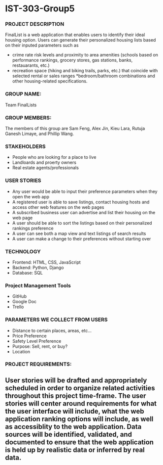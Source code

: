 # IST-303-Group5


### PROJECT DESCRIPTION
FinalList is a web application that enables users to identify their ideal housing option. Users can generate their personalized housing lists based on their inputed parameters such as
* crime rate risk levels and proximity to area amenities (schools based on performance rankings, grocery stores,
gas stations, banks, restauarants, etc.)
* recreation space (hiking and biking trails, parks, etc.) that
coincide with selected rental or sales ranges
*bedroom/bathroom combinations and other housing-related 
specifications.

### GROUP NAME: 
Team FinalLists

### GROUP MEMBERS: 
The members of this group are Sam Feng, Alex Jin, Kieu Lara, Rutuja Ganesh Limaye, and Phillip Wang.

### STAKEHOLDERS
 * People who are looking for a place to live
 * Landloards and proerty owners
 * Real estate agents/professionals

### USER STORIES
 * Any user would be able to input their preference parameters when they open the web app
 * A registered user is able to save listings, contact housing hosts and access other web features on the web pages
 * A subscribed business user can advertise and list their housing on the web page
 * A user should be able to sort the listings based on their personalized rankings preference
 * A user can see both a map view and text listings of search results
 * A user can make a change to their preferences without starting over
 
### TECHNOLOGY
 * Frontend: HTML, CSS, JavaScript
 * Backend: Python, Django
 * Database: SQL
 
### Project Management Tools
 * GitHub
 * Google Doc
 * Trello
 
### PARAMETERS WE COLLECT FROM USERS
 * Distance to certain places, areas, etc...
 * Price Preference
 * Safety Level Preference
 * Purpose: Sell, rent, or buy?
 * Location

### PROJECT REQUIREMENTS:
User stories will be drafted and appropriately scheduled in order to organize related activities throughout
this project time-frame.  The user stories will center around requirements for what the user interface will 
include, what the web application ranking options will include, as well as accessiblity to the web application.
Data sources will be identified, validated, and documented to ensure that the web application is held up
by realistic data or inferred by real data.
--

